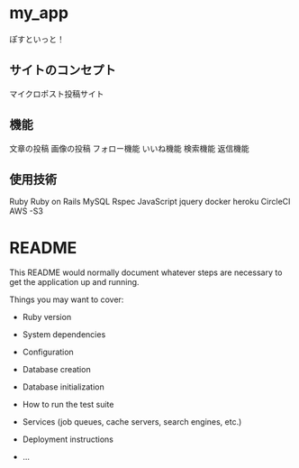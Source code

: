 # my_app
ぽすといっと！

## サイトのコンセプト
マイクロポスト投稿サイト

## 機能
文章の投稿
画像の投稿
フォロー機能
いいね機能
検索機能
返信機能

## 使用技術
Ruby
Ruby on Rails
MySQL
Rspec
JavaScript
jquery
docker
heroku
CircleCI
AWS -S3

# README

This README would normally document whatever steps are necessary to get the
application up and running.

Things you may want to cover:

* Ruby version

* System dependencies

* Configuration

* Database creation

* Database initialization

* How to run the test suite

* Services (job queues, cache servers, search engines, etc.)

* Deployment instructions

* ...
